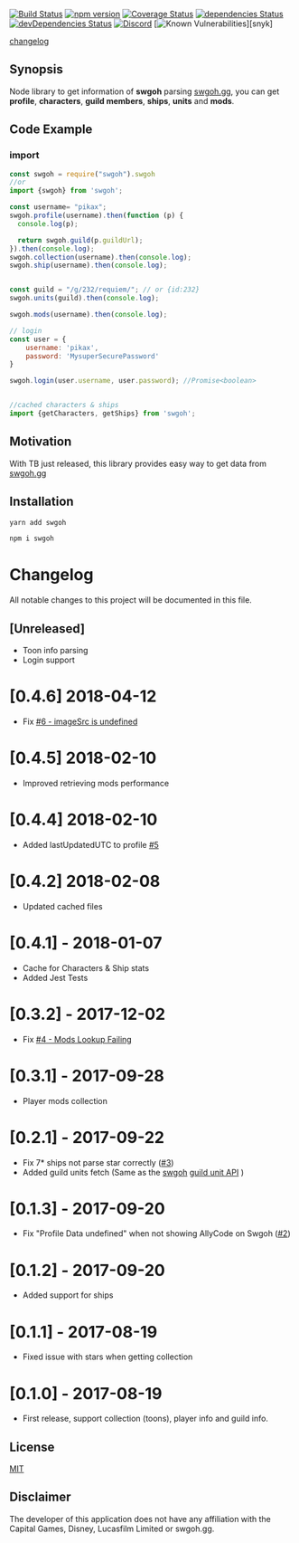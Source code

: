 [![Build Status](https://travis-ci.org/pikax/swgoh.svg?branch=master)][travis]
[![npm version](https://badge.fury.io/js/swgoh.svg)][package]
[![Coverage Status](https://coveralls.io/repos/github/pikax/swgoh/badge.svg?branch=master)][coverage]
[![dependencies Status](https://david-dm.org/pikax/swgoh/status.svg)][dependencies]
[![devDependencies Status](https://david-dm.org/pikax/swgoh/dev-status.svg)][devDependencies]
[![Discord](https://img.shields.io/badge/discord-chat-blue.svg)][discord]
[![Known Vulnerabilities](https://snyk.io/test/npm/swgoh/badge.svg)][snyk]


[changelog](#changelog)

## Synopsis

Node library to get information of **swgoh** parsing [swgoh.gg][swgoh], you can get **profile**, **characters**, **guild members**, **ships**, **units** and **mods**.

## Code Example

### import
```javascript
const swgoh = require("swgoh").swgoh
//or
import {swgoh} from 'swgoh';
```


```javascript
const username= "pikax";
swgoh.profile(username).then(function (p) {
  console.log(p);

  return swgoh.guild(p.guildUrl);
}).then(console.log);
swgoh.collection(username).then(console.log);
swgoh.ship(username).then(console.log);


const guild = "/g/232/requiem/"; // or {id:232}
swgoh.units(guild).then(console.log);

swgoh.mods(username).then(console.log);

// login
const user = {
    username: 'pikax',
    password: 'MysuperSecurePassword'
}

swgoh.login(user.username, user.password); //Promise<boolean>


//cached characters & ships
import {getCharacters, getShips} from 'swgoh';

```

## Motivation

With TB just released, this library provides easy way to get data from [swgoh.gg][swgoh]

## Installation

```bash
yarn add swgoh
```
```bash
npm i swgoh
```


# Changelog
All notable changes to this project will be documented in this file.

## [Unreleased]
- Toon info parsing
- Login support

# [0.4.6] 2018-04-12
- Fix [#6 - imageSrc is undefined][i6]

# [0.4.5] 2018-02-10
- Improved retrieving mods performance

# [0.4.4] 2018-02-10
- Added lastUpdatedUTC to profile [#5][i5]

# [0.4.2] 2018-02-08
- Updated cached files

# [0.4.1] - 2018-01-07
- Cache for Characters & Ship stats 
- Added Jest Tests

# [0.3.2] - 2017-12-02
- Fix [#4 - Mods Lookup Failing][i4]

# [0.3.1] - 2017-09-28
- Player mods collection

# [0.2.1] - 2017-09-22
- Fix 7* ships not parse star correctly ([#3][i3])
- Added guild units fetch (Same as the [swgoh][swgoh] [guild unit API][swgohApiGuildUnit] )

# [0.1.3] - 2017-09-20
- Fix "Profile Data undefined" when not showing AllyCode on Swgoh ([#2][i2])

# [0.1.2] - 2017-09-20
- Added support for ships

# [0.1.1] - 2017-08-19
- Fixed issue with stars when getting collection

# [0.1.0] - 2017-08-19
- First release, support collection (toons), player info and guild info.


## License

[MIT][license]

## Disclaimer

The developer of this application does not have any affiliation with the Capital Games, Disney, Lucasfilm Limited or swgoh.gg.

[swgoh]: https://swgoh.gg
[license]: https://github.com/pikax/swgoh/blob/master/LICENSE
[swgohApiGuildUnit]: https://swgoh.gg/api/guilds/1/units/
[i2]: https://github.com/pikax/swgoh/issues/2
[i3]: https://github.com/pikax/swgoh/issues/3
[i4]: https://github.com/pikax/swgoh/issues/4
[i5]: https://github.com/pikax/swgoh/issues/5
[i6]: https://github.com/pikax/swgoh/issues/6



[badgeFury]: https://badge.fury.io/js/swgoh
[travis]: https://travis-ci.org/pikax/swgoh
[package]: https://www.npmjs.com/package/swgoh
[coverage]: https://coveralls.io/github/pikax/swgoh?branch=master
[dependencies]: https://david-dm.org/pikax/swgoh
[devDependencies]: https://david-dm.org/pikax/swgoh?type=dev
[discord]: https://discord.gg/5HPbT5K
